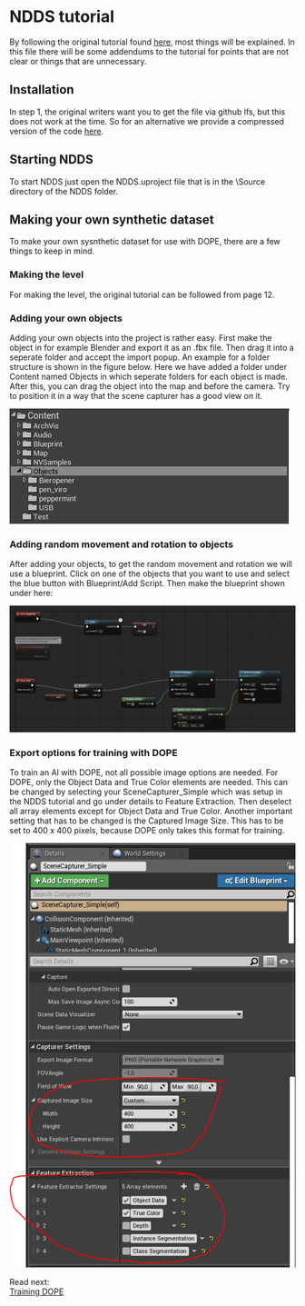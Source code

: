 # NDDS tutorial

By following the original tutorial found [here](https://github.com/TripleSBinPicking/bin_picking_environment/blob/master/documentation/resources/NDDS.pdf), most things will be explained. In this file there will be some addendums to the tutorial for points that are not clear or things that are unnecessary.

## Installation
In step 1, the original writers want you to get the file via github lfs, but this does not work at the time. So for an alternative we provide a compressed version of the code [here](https://github.com/NVIDIA/Dataset_Synthesizer/releases/download/1.2.2/ndds_1.2.2.zip).

## Starting NDDS
To start NDDS just open the NDDS.uproject file that is in the \Source directory of the NDDS folder.

## Making your own synthetic dataset
To make your own sysnthetic dataset for use with DOPE, there are a few things to keep in mind.
### Making the level
For making the level, the original tutorial can be followed from page 12.

### Adding your own objects
Adding your own objects into the project is rather easy. First make the object in for example Blender and export it as an .fbx file. Then drag it into a seperate folder and accept the import popup. An example for a folder structure is shown in the figure below. Here we have added a folder under Content named Objects in which seperate folders for each object is made. After this, you can drag the object into the map and before the camera. Try to position it in a way that the scene capturer has a good view on it. 

![Folder structure in Unreal Engine](resources/Folder_structure_ue4.PNG)

### Adding random movement and rotation to objects
After adding your objects, to get the random movement and rotation we will use a blueprint. Click on one of the objects that you want to use and select the blue button with Blueprint/Add Script. Then make the blueprint shown under here:

![Random movement blueprint](resources/Mover_blueprint.png)

### Export options for training with DOPE
To train an AI with DOPE, not all possible image options are needed. For DOPE, only the Object Data and True Color elements are needed. This can be changed by selecting your SceneCapturer_Simple which was setup in the NDDS tutorial and go under details to Feature Extraction. Then deselect all array elements except for Object Data and True Color.
Another important setting that has to be changed is the Captured Image Size. This has to be set to 400 x 400 pixels, because DOPE only takes this format for training.

![Capturer settings for DOPE](resources/capturer_settings_ue4.PNG)

Read next:  
[Training DOPE](Training%20DOPE.md)
